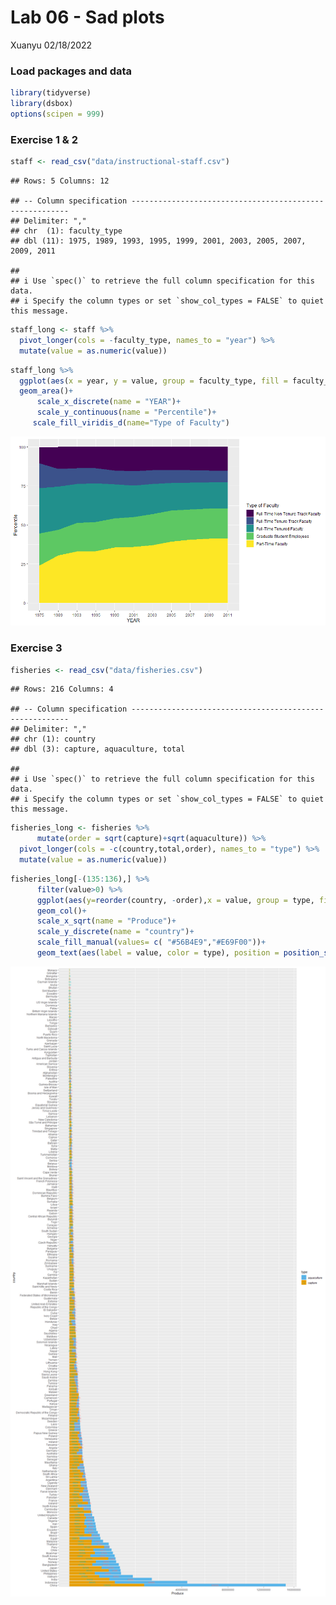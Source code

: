 Lab 06 - Sad plots
================
Xuanyu
02/18/2022

### Load packages and data

``` r
library(tidyverse) 
library(dsbox) 
options(scipen = 999)
```

### Exercise 1 & 2

``` r
staff <- read_csv("data/instructional-staff.csv")
```

    ## Rows: 5 Columns: 12

    ## -- Column specification --------------------------------------------------------
    ## Delimiter: ","
    ## chr  (1): faculty_type
    ## dbl (11): 1975, 1989, 1993, 1995, 1999, 2001, 2003, 2005, 2007, 2009, 2011

    ## 
    ## i Use `spec()` to retrieve the full column specification for this data.
    ## i Specify the column types or set `show_col_types = FALSE` to quiet this message.

``` r
staff_long <- staff %>%
  pivot_longer(cols = -faculty_type, names_to = "year") %>%
  mutate(value = as.numeric(value))
```

``` r
staff_long %>%
  ggplot(aes(x = year, y = value, group = faculty_type, fill = faculty_type)) +
  geom_area()+
      scale_x_discrete(name = "YEAR")+
      scale_y_continuous(name = "Percentile")+
     scale_fill_viridis_d(name="Type of Faculty")
```

![](lab-06_files/figure-gfm/unnamed-chunk-2-1.png)<!-- -->

### Exercise 3

``` r
fisheries <- read_csv("data/fisheries.csv")
```

    ## Rows: 216 Columns: 4

    ## -- Column specification --------------------------------------------------------
    ## Delimiter: ","
    ## chr (1): country
    ## dbl (3): capture, aquaculture, total

    ## 
    ## i Use `spec()` to retrieve the full column specification for this data.
    ## i Specify the column types or set `show_col_types = FALSE` to quiet this message.

``` r
fisheries_long <- fisheries %>%
      mutate(order = sqrt(capture)+sqrt(aquaculture)) %>%
  pivot_longer(cols = -c(country,total,order), names_to = "type") %>%
  mutate(value = as.numeric(value))
```

``` r
fisheries_long[-(135:136),] %>% 
      filter(value>0) %>% 
      ggplot(aes(y=reorder(country, -order),x = value, group = type, fill= type))+
      geom_col()+
      scale_x_sqrt(name = "Produce")+
      scale_y_discrete(name = "country")+
      scale_fill_manual(values= c( "#56B4E9","#E69F00"))+
      geom_text(aes(label = value, color = type), position = position_stack(vjust = 0.5), size = 2)
```

![](lab-06_files/figure-gfm/unnamed-chunk-4-1.png)<!-- -->
